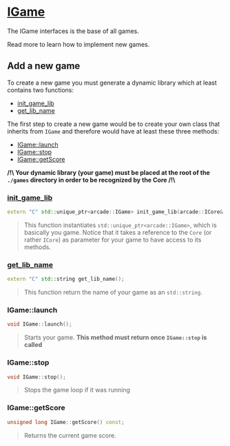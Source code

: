 # [IGame](../games/IGame.hpp)

The IGame interfaces is the base of all games.

Read more to learn how to implement new games.

## Add a new game

To create a new game you must generate a dynamic library which at least contains two functions:

* [init_game_lib](#init_game_lib)
* [get_lib_name](#get_lib_name)

The first step to create a new game would be to create your own class that inherits from `IGame` and therefore would have at least these three methods:

* [IGame::launch](#IGame::launch)
* [IGame::stop](#IGame::stop)
* [IGame::getScore](#IGame::getScore)

**/!\\ Your dynamic library (your game) must be placed at the root of the `./games` directory in order to be recognized by the Core /!\\**

### [init_game_lib](../games/init_game_lib.hpp)

```c++
extern "C" std::unique_ptr<arcade::IGame> init_game_lib(arcade::ICore& core);
```

> This function instantiates `std::unique_ptr<arcade::IGame>`, which is basically you game. Notice that it takes a reference to the `Core` (or rather `ICore`) as parameter for your game to have access to its methods.

### [get_lib_name](../deps/get_lib_name.hpp )

```c++
extern "C" std::string get_lib_name();
```

> This function return the name of your game as an `std::string`.

### IGame::launch

```c++
void IGame::launch();
```

> Starts your game. **This method must return once `IGame::stop` is called**

### IGame::stop

```c++
void IGame::stop();
```

> Stops the game loop if it was running

### IGame::getScore

```c++
unsigned long IGame::getScore() const;
```

> Returns the current game score.
